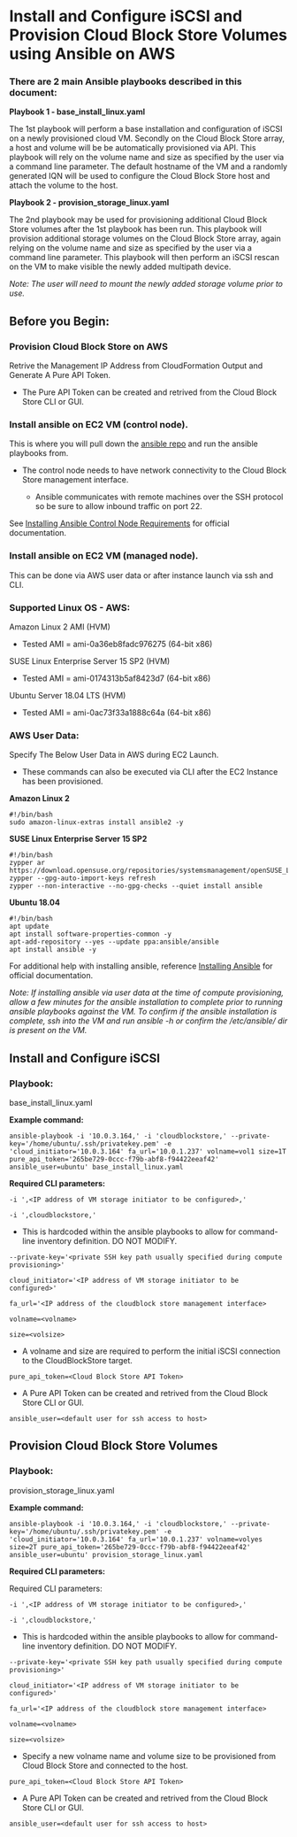 # Install and Configure iSCSI and Provision Cloud Block Store Volumes using Ansible on AWS

### There are 2 main Ansible playbooks described in this document:

**Playbook 1 - base_install_linux.yaml**

The 1st playbook will perform a base installation and configuration of iSCSI on a newly provisioned cloud VM. Secondly on the Cloud Block Store array, a host and volume will be be automatically provisioned via API. This playbook will rely on the volume name and size as specified by the user via a command line parameter. The default hostname of the VM and a randomly generated IQN will be used to configure the Cloud Block Store host and attach the volume to the host. 

**Playbook 2 - provision_storage_linux.yaml**

The 2nd playbook may be used for provisioning additional Cloud Block Store volumes after the 1st playbook has been run. This playbook will provision additional storage volumes on the Cloud Block Store array, again relying on the volume name and size as specified by the user via a command line parameter. This playbook will then perform an iSCSI rescan on the VM to make visible the newly added multipath device. 

*Note: The user will need to mount the newly added storage volume prior to use.*


## Before you Begin:

### Provision Cloud Block Store on AWS

Retrive the Management IP Address from CloudFormation Output and Generate A Pure API Token.

- The Pure API Token can be created and retrived from the Cloud Block Store CLI or GUI.

### Install ansible on EC2 VM (control node).

This is where you will pull down the [ansible repo](https://github.com/aaronbadger/ansible.git) and run the ansible playbooks from. 

- The control node needs to have network connectivity to the Cloud Block Store management interface.

  - Ansible communicates with remote machines over the SSH protocol so be sure to allow inbound traffic on port 22.

See [Installing Ansible Control Node Requirements](https://docs.ansible.com/ansible/latest/installation_guide/intro_installation.html#control-node-requirements) for official documentation. 


### Install ansible on EC2 VM (managed node).

This can be done via AWS user data or after instance launch via ssh and CLI.

### Supported Linux OS - AWS:

Amazon Linux 2 AMI (HVM)
- Tested AMI = ami-0a36eb8fadc976275 (64-bit x86)

SUSE Linux Enterprise Server 15 SP2 (HVM)
- Tested AMI = ami-0174313b5af8423d7 (64-bit x86)

Ubuntu Server 18.04 LTS (HVM)
- Tested AMI = ami-0ac73f33a1888c64a (64-bit x86)

### AWS User Data:

Specify The Below User Data in AWS during EC2 Launch. 

- These commands can also be executed via CLI after the EC2 Instance has been provisioned.

**Amazon Linux 2**
```
#!/bin/bash
sudo amazon-linux-extras install ansible2 -y
```

**SUSE Linux Enterprise Server 15 SP2**
```
#!/bin/bash
zypper ar https://download.opensuse.org/repositories/systemsmanagement/openSUSE_Leap_15.2/systemsmanagement.repo
zypper --gpg-auto-import-keys refresh
zypper --non-interactive --no-gpg-checks --quiet install ansible
```

**Ubuntu 18.04**
```
#!/bin/bash
apt update
apt install software-properties-common -y
apt-add-repository --yes --update ppa:ansible/ansible
apt install ansible -y
```
For additional help with installing ansible, reference [Installing Ansible](https://docs.ansible.com/ansible/latest/installation_guide/intro_installation.html) for official documentation. 

*Note: If installing ansible via user data at the time of compute provisioning, allow a few minutes for the ansible installation to complete prior to running ansible playbooks against the VM. To confirm if the ansible installation is complete, ssh into the VM and run ansible -h or confirm the /etc/ansible/ dir is present on the VM.*


## Install and Configure iSCSI

### Playbook:

base_install_linux.yaml

**Example command:**

``ansible-playbook -i '10.0.3.164,' -i 'cloudblockstore,' --private-key='/home/ubuntu/.ssh/privatekey.pem' -e 'cloud_initiator='10.0.3.164' fa_url='10.0.1.237' volname=vol1 size=1T pure_api_token='265be729-0ccc-f79b-abf8-f94422eeaf42' ansible_user=ubuntu' base_install_linux.yaml``

**Required CLI parameters:**

``-i ',<IP address of VM storage initiator to be configured>,'``

``-i ',cloudblockstore,'``

- This is hardcoded within the ansible playbooks to allow for command-line inventory definition. DO NOT MODIFY.

``--private-key='<private SSH key path usually specified during compute provisioning>'``

``cloud_initiator='<IP address of VM storage initiator to be configured>'``

``fa_url='<IP address of the cloudblock store management interface>``

``volname=<volname> ``

``size=<volsize>``

- A volname and size are required to perform the initial iSCSI connection to the CloudBlockStore target.

``pure_api_token=<Cloud Block Store API Token>``

- A Pure API Token can be created and retrived from the Cloud Block Store CLI or GUI.

``ansible_user=<default user for ssh access to host>``


## Provision Cloud Block Store Volumes

### Playbook:

provision_storage_linux.yaml

**Example command:**

``ansible-playbook -i '10.0.3.164,' -i 'cloudblockstore,' --private-key='/home/ubuntu/.ssh/privatekey.pem' -e 'cloud_initiator='10.0.3.164' fa_url='10.0.1.237' volname=volyes size=2T pure_api_token='265be729-0ccc-f79b-abf8-f94422eeaf42' ansible_user=ubuntu' provision_storage_linux.yaml``

**Required CLI parameters:**

Required CLI parameters:

``-i ',<IP address of VM storage initiator to be configured>,'``

``-i ',cloudblockstore,'``

- This is hardcoded within the ansible playbooks to allow for command-line inventory definition. DO NOT MODIFY.

``--private-key='<private SSH key path usually specified during compute provisioning>'``

``cloud_initiator='<IP address of VM storage initiator to be configured>'``

``fa_url='<IP address of the cloudblock store management interface>``

``volname=<volname>``

``size=<volsize>``

- Specify a new volname name and volume size to be provisioned from Cloud Block Store and connected to the host.

``pure_api_token=<Cloud Block Store API Token>``

- A Pure API Token can be created and retrived from the Cloud Block Store CLI or GUI.

``ansible_user=<default user for ssh access to host>``
